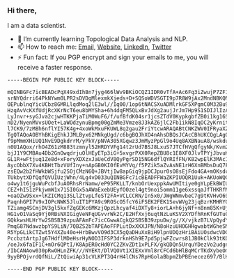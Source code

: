 ### Hi there,

I am a data scientist.

- 🌱 I’m currently learning Topological Data Analysis and NLP.
- 📫 How to reach me: [Email](mailto:jtriv@protonmail.com), [Website](https://delsq.xyz/), [LinkedIn](https://www.linkedin.com/in/jeet-trivedi/), [Twitter](https://www.twitter.com/jeettriv/)
- ⚡ Fun fact: If  you PGP encrypt and sign your emails to me, you will receive a faster response. 
```
-----BEGIN PGP PUBLIC KEY BLOCK-----

mQINBGFc7icBEADcPqX49xdIhBn7jyg466lWv9BKiOCQZ1IDR0vTfA+Ac6Fq3iZwujP7ZF1JodYa7rGDLu+4BBaTRQ7ncpMDTLqqQLzz+WnE
srNYQdrri64PkNYwm0LPR2sDVDgMlexmkXjeds+D+SQSoWDVSGTI9p7R8W9jAx2MndNBKQNuw4mwSw+VsD2sqrPfCN6wyCUa9aDhmMpi+x0D
OEPublnqYicUCbz8GMRLlqdMoq2lE3wl//Iq00/1op6tNACSXuADMlrkGF5XPgmC0M32Bu9Rh7wwvek2TTstHxGFoKwU39aIQKJG2PeIc+Li
HzgAvVcKXfUdjRcXKrNcT6eu8bMYSha+6h4dqFM5QLxBvJdXg2aujJrJm7Hp9S1SDIJlIzAPMtkVn3AJpFYOYi3/OED4lp49aMyIz1qcY1RM
LyJnvr+syGJva2cjwHTKKPjaTiM0WuF6/f/ufBfdK04sr1jcsZTdV0KypkgbfZB0i1kg16SVSDLvO8UIE5eHOh3vHhkBwNLe0bGF+aNHJmkq
nD2/NyenMVvsUOet+LaWOdzynuBpmg00gZmMe3Vmze8J3kAZ6jlC2Fb1ikN8IqOC2yKrnitEkqVc9tkdWG8epRg0v1Azekd1bOk76D5ZqwVE
l7CK9/7zM8h6nflYI57K4g+4xoWkMxuFKUWL8q2gau2FriYtcwARAQABtCNKZWV0IFRyaXZlZGkgPGp0cml2QHByb3Rvbm1haWwuY29tPokC
TgQTAQoAOBYhBKigEhkJJMLByx62MNkgUgd/c6bgBQJhXO4nAhsDBQsJCAcCBhUKCQgLAgQWAgMBAh4BAheAAAoJENkgUgd/c6bg8osQAM76
f9pMmmXHiUQ1NvE9DgkdrrM/yPkV/pNVA305XGqwz3JmMyzPpGl9o4Uq8AXBNauA8/wskdu2U8Qsn53jTcJzHmU9Ygbk8mzs2Vhz+Na/GX6N
n0U1AQox/rhO4Z61zM883tzmnyl52HRDYVFg14t2rUd7BSJ8LxuS7JTCfHVgQfgyNk/Kvm2f46r6nhanNMDRNVyzXaX3Y0FP5Xg1VhkFI5Wd
bjJ1Y9CMBAu4Db2GnOwqdrjuOlHEyETp3iG+5xvgrPXX0RepZBU8c1E8XF0JlvTPYjJbvuK/8ZiReaiVSfyqF07Tr6lgfnT5MU9iNlbvITya
GL1R+wFtjuq1Ze8d+xForyXDXzxJaUeCdV8QyPgrSD15NG6dflQYRIfFN/K82wpElK3MAcI2w4bjnuVyeujq5daTgG9klJpk2uWUYzC44CmR
AycObbX7Xv4KBHtTbzVUfIny+nApGB0KI0fEvMYVq/f5PZik5aZvAsNE1rH6XnBMbsDuQ7FdeOjuVGGXHU2jv5TEuzo08ezJzOel/RHY0GoJ
zsEQw2b2fHWkbWSjfu2SOjCMzN6Q+JBVtjIw8apGiq9jpDCJpur0sO8sEjFdo4GA+mOKsdchdKi67akNuft3Znb8CSW0qH01Aw5TgU2c7mHY
TUkbytXDfQqfQVUIUzjWhn/4Lg4vD033uQINBGFc7icBEADFFWaZKPIUOQR1Uuk+AKUoWQGf/YMN4rq2ReLCAYoJgR92Q7FuJnY5uXAxk2Lm
o4wy1t6jguWuPcbfJuAORhsRrNamw/eP95PKLLT/knbOrUexppkAwUMItiye0gYLpEkBWIUkdgethQsg89tAa192FFIPTavuJjCJgvIOqSdj
CEZ+hI51zPkjwmW1x71SI0Gx5aAWaExebUEyfO0zel4gt9noi5omm11ge6xssqaJfTHKRfMLS8HYzzegXJKCyah08N7M5qC9MnYEilVWPAYu
+oaOZw9Sxx+lKZICMq13SLlZtvpLfeST2FA+VCLCCRN/In5x0/JWgWNmvbeC7g9tKVHvO69sgJn3sLzPjCWabtAPSSUo0MOdYgFFPkVZPGub
PaqnhGPI7V9xIOPcNWK5JluIT1PYA9c9ROScO5fcY6iFSEK2FEK1SevWVg23jqBzrKMHRYGuSDU5MCOabLJB7fyuVUcC4Z1nPV7K3Pnh4xg4
TZiamg4SCmjDV3gl5kxfZqGEKc6MKzjQpzLhcyaf4iDXTy8+iorLA+h6jyNf+n8nm85K+Uj26nn1dEZVKBOZxMFHTOdQ5LFHXBN8k4erzog7
HG1vO1VaSq9Yj0RBsNXIGigVeNFqUGvvrWk2C/E2HfXxj6uqtNzLuKSV2XYDfhRnKfGUTuCl11VIAqVE+QARAQABiQI2BBgBCgAgFiEEqKAS
GQkkwsHLHrYw2SBSB39zpuAFAmFc7icCGwwACgkQ2SBSB39zpuDw/g//X/vjkzB7LVpQydYYfiTuJkoDloF4UQhwK8r4XhWNuzgklpsHUspM
PmqG87NdawzbpYS9LiN/7QBZS2bTAPEAoFFPLutDxXKXJPN/N8oHzuUHOGHHgwabtWGheSMUYJ0bMakQIQY9+/5BEQP6uE/PLZZM9fhG75dY
R5YpGLikCTZwt5Y4XZu40o+HrbBwvVO9d3CX5gQaDHuXxBiH9lpnUDQzHriBAiUOsdwcVDG/d5wJ5cVDc9fmqtaUlQ7EoyVMHy2AvB8Hj6pv
PccbztArtpJg67HdflMDeHsrHyNOD3IFSP3drknHSh9E7pd5pjwFZcwrs81JB0kClk93tKOZrjmjRoHcZAgjG2hLrFrLPb4qdTXCKTU0wdSG
/oeJx6faIF1C+mOr6QPtI/K8ApER0cHd0YC2ZKvZDt1xPLFX/gkQDQn5UrquYDezVo2udgnsCgJvAxKp79dsO2uSBdXZnH1VNarSC7264ic9
/IbCANAow030pRwOHLnZFK///NYEKt/DlVQOVt1XIEXxVml8rCFCd6bHlBqMCrTKdXybeOmbYDZDhTuQeKkJNmkNy0OGUUZMQAiehT79bNRC
9yyBPOjvrdQfNiL/ZtQiwiAp31cVLKPT3Q4rH4lCNs7RpHGolaBbpmZbPBEnecez697/BlHlyP0ISD3Eu5H/E58pAJg==KCok

-----END PGP PUBLIC KEY BLOCK-----

```
<!--
**jeettrivedi/jeettrivedi** is a ✨ _special_ ✨ repository because its `README.md` (this file) appears on your GitHub profile.

Here are some ideas to get you started:

- 🔭 I’m currently working on ...
- 🌱 I’m currently learning ...
- 👯 I’m looking to collaborate on ...
- 🤔 I’m looking for help with ...
- 💬 Ask me about ...
- 📫 How to reach me: ...
- 😄 Pronouns: ...
- ⚡ Fun fact: ...
-->
